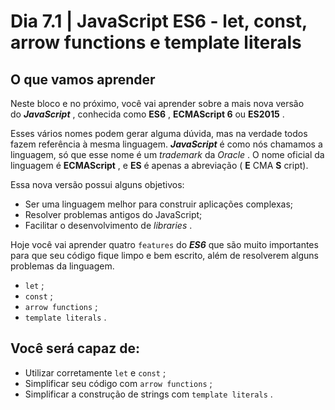 # Dia 7.1 | JavaScript ES6 - let, const, arrow functions e template literals 

## O que vamos aprender
Neste bloco e no próximo, você vai aprender sobre a mais nova versão do ***JavaScript*** , conhecida como **ES6** , **ECMAScript 6** ou **ES2015** .

Esses vários nomes podem gerar alguma dúvida, mas na verdade todos fazem referência à mesma linguagem. ***JavaScript*** é como nós chamamos a linguagem, só que esse nome é um *trademark* da *Oracle* . O nome oficial da linguagem é **ECMAScript** , e **ES** é apenas a abreviação ( **E** CMA **S** cript).

Essa nova versão possui alguns objetivos:

- Ser uma linguagem melhor para construir aplicações complexas;
- Resolver problemas antigos do JavaScript;
- Facilitar o desenvolvimento de *libraries* .

Hoje você vai aprender quatro `features` do ***ES6*** que são muito importantes para que seu código fique limpo e bem escrito, além de resolverem alguns problemas da linguagem.

- `let` ;
- `const` ;
- `arrow functions` ;
- `template literals` .

## Você será capaz de:

- Utilizar corretamente `let` e `const` ;
- Simplificar seu código com `arrow functions` ;
- Simplificar a construção de strings com `template literals` .
